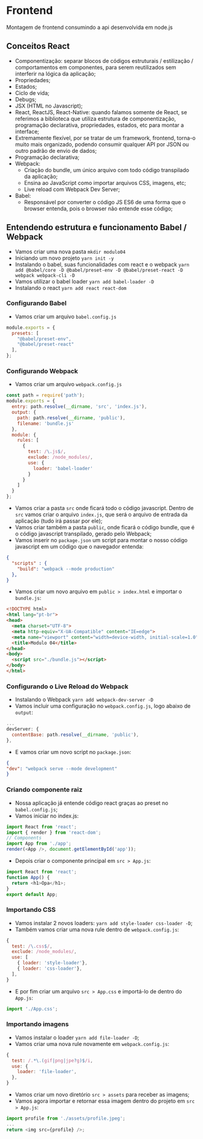 # Frontend
Montagem de frontend consumindo a api desenvolvida em node.js

## Conceitos React
- Componentização: separar blocos de códigos estruturais / estilização / comportamentos em componentes, para serem reutilizados sem interferir na lógica da aplicação;
- Propriedades;
- Estados;
- Ciclo de vida;
- Debugs;
- JSX (HTML no Javascript);
- React, ReactJS, React-Native: quando falamos somente de React, se referimos a biblioteca que utiliza estrutura de componentização, programação declarativa, propriedades, estados, etc para montar a interface;
- Extremamente flexível, por se tratar de um framework, frontend, torna-o muito mais organizado, podendo consumir qualquer API por JSON ou outro padrão de envio de dados;
- Programação declarativa;
- Webpack:
  * Criação do bundle, um único arquivo com todo código transpilado da aplicação;
  * Ensina ao JavaScript como importar arquivos CSS, imagens, etc;
  * Live reload com Webpack Dev Server;
- Babel:
  * Responsável por converter o código JS ES6 de uma forma que o browser entenda, pois o browser não entende esse código;
## Entendendo estrutura e funcionamento Babel / Webpack
- Vamos criar uma nova pasta `mkdir modulo04`
- Iniciando um novo projeto `yarn init -y`
- Instalando o babel, suas funcionalidades com react e o webpack `yarn add @babel/core -D @babel/preset-env -D @babel/preset-react -D webpack webpack-cli -D`
- Vamos utilizar o babel loader `yarn add babel-loader -D`
- Instalando o react `yarn add react react-dom`

### Configurando Babel
- Vamos criar um arquivo `babel.config.js`
```js
module.exports = {
  presets: [
    "@babel/preset-env",
    "@babel/preset-react"
  ],
};
```

### Configurando Webpack
- Vamos criar um arquivo `webpack.config.js`
```js
const path = require('path');
module.exports = {
  entry: path.resolve(__dirname, 'src', 'index.js'),
  output: {
    path: path.resolve(__dirname, 'public'),
    filename: 'bundle.js'
  },
  module: {
    rules: [
      {
        test: /\.js$/,
        exclude: /node_modules/,
        use: {
          loader: 'babel-loader'
        }
      }
    ]
  }
};
```

- Vamos criar a pasta `src` onde ficará todo o código javascript. Dentro de `src` vamos criar o arquivo `index.js`, que será o arquivo de entrada da aplicação (tudo irá passar por ele); 
- Vamos criar também a pasta `public`, onde ficará o código bundle, que é o código javascript transpilado, gerado pelo Webpack;
- Vamos inserir no `package.json` um script para montar o nosso código javascript em um código que o navegador entenda:
```json
{
  "scripts" : {
    "build": "webpack --mode production"
  },
}
```
- Vamos criar um novo arquivo em `public > index.html` e importar o `bundle.js`:
```html
<!DOCTYPE html>
<html lang="pt-br">
<head>
  <meta charset="UTF-8">
  <meta http-equiv="X-UA-Compatible" content="IE=edge">
  <meta name="viewport" content="width=device-width, initial-scale=1.0">
  <title>Modulo 04</title>
</head>
<body>
  <script src="./bundle.js"></script>
</body>
</html>
```

### Configurando o Live Reload do Webpack
- Instalando o Webpack `yarn add webpack-dev-server -D`
- Vamos incluir uma configuração no `webpack.config.js`, logo abaixo de `output`:
```js
...
devServer: {
  contentBase: path.resolve(__dirname, 'public'),
},
```
- E vamos criar um novo script no `package.json`:
```json
{
"dev": "webpack serve --mode development"
}
```

### Criando componente raiz
- Nossa aplicação já entende código react graças ao preset no `babel.config.js`;
- Vamos iniciar no index.js:
```js
import React from 'react';
import { render } from 'react-dom';
// Components
import App from './app';
render(<App />, document.getElementById('app'));
```
- Depois criar o componente principal em `src > App.js`:
```js
import React from 'react';
function App() {
  return <h1>Opa</h1>;
}
export default App;
```

### Importando CSS
- Vamos instalar 2 novos loaders: `yarn add style-loader css-loader -D`;
- Também vamos criar uma nova rule dentro de `webpack.config.js`:
```js
{
  test: /\.css$/,
  exclude: /node_modules/,
  use: [
    { loader: 'style-loader'},
    { loader: 'css-loader'},
  ],
}
```
- E por fim criar um arquivo `src > App.css` e importá-lo de dentro do `App.js`:
```js
import './App.css';
``` 

### Importando imagens
- Vamos instalar o loader `yarn add file-loader -D`;
- Vamos criar uma nova rule novamente em `webpack.config.js`:
```js
{
  test: /.*\.(gif|png|jpe?g)$/i,
  use: {
    loader: 'file-loader',
  },
}
```
- Vamos criar um novo diretório `src > assets` para receber as imagens;
- Vamos agora importar e retornar essa imagem dentro do projeto em `src > App.js`:
```js
import profile from './assets/profile.jpeg';
...
return <img src={profile} />;
```